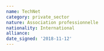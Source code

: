 ```yaml
---
name: TechNet
category: private_sector
nature: Association professionnelle 
nationality: International
alliance: 
date_signed: '2018-11-12'
---
```

    